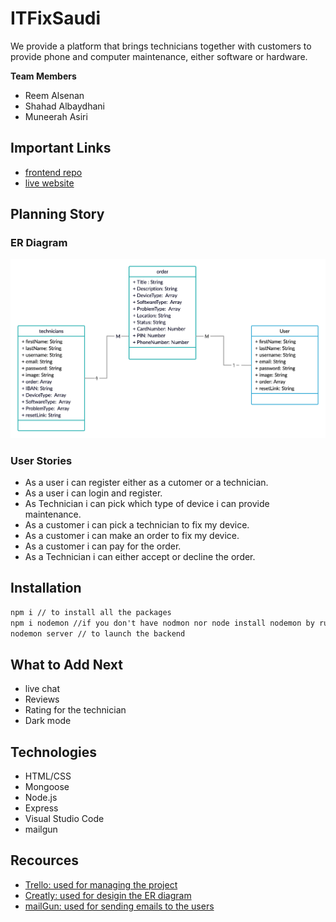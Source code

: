 #  ITFixSaudi 
We provide a platform that brings technicians together with customers to provide phone and computer maintenance, either software or hardware.

**Team Members**
* Reem Alsenan
* Shahad Albaydhani 
* Muneerah Asiri 

## Important Links
* [frontend repo](https://git.generalassemb.ly/reemalsenan/Project4-frontend-SEI15)
* [live website](https://itfixsaudi.herokuapp.com/)

## Planning Story
### ER Diagram
![ ](public/img/ER.png)
### User Stories 
* As a user i can register either as a cutomer or a technician.
* As a user i can login and register.
* As Technician i can pick which type of device i can provide maintenance. 
* As a customer i can pick a technician to fix my device.
* As a customer i can make an order to fix my device.
* As a customer i can pay for the order.
* As a Technician i can either accept or decline the order.

## Installation
```html
npm i // to install all the packages
npm i nodemon //if you don't have nodmon nor node install nodemon by running the following command, if you have them then skip to the next step
nodemon server // to launch the backend
```
## What to Add Next
* live chat
* Reviews
* Rating for the technician
* Dark mode
## Technologies 
* HTML/CSS
* Mongoose
* Node.js
* Express
* Visual Studio Code
* mailgun

## Recources
* [Trello: used for managing the project](https://trello.com/en)
* [Creatly: used for desigin the ER diagram](https://creately.com/?gclid=CjwKCAjwtpGGBhBJEiwAyRZX2tyANMZ5Tcm6VJ7XvcASVNt3HfsIqs5Jy3KE1VHeDTwUQIWgQ123ehoCopQQAvD_BwE)
* [mailGun: used for sending emails to the users](https://www.mailgun.com/)

